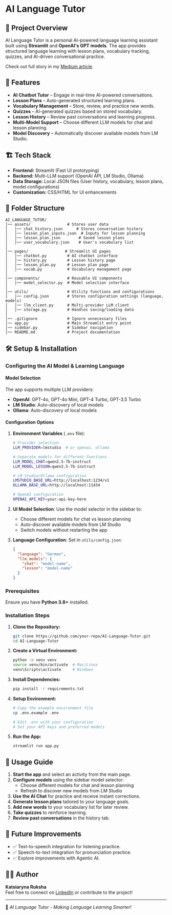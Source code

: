 # AI Language Tutor

## 📌 Project Overview
AI Language Tutor is a personal AI-powered language learning assistant built using **Streamlit** and **OpenAI's GPT models**. The app provides structured language learning with lesson plans, vocabulary tracking, quizzes, and AI-driven conversational practice.

Check out full story in my [Medium article](https://medium.com/@kate.ruksha/building-an-ai-powered-personal-language-tutor-with-chatgpt-59d2e4cd7f56).

## 🚀 Features
- **AI Chatbot Tutor** – Engage in real-time AI-powered conversations.
- **Lesson Plans** – Auto-generated structured learning plans.
- **Vocabulary Management** – Store, review, and practice new words.
- **Quizzes** – AI-generated quizzes based on stored vocabulary.
- **Lesson History** – Review past conversations and learning progress.
- **Multi-Model Support** – Choose different LLM models for chat and lesson planning.
- **Model Discovery** – Automatically discover available models from LM Studio.

## 🏗️ Tech Stack
- **Frontend:** Streamlit (Fast UI prototyping)
- **Backend:** Multi-LLM support (OpenAI API, LM Studio, Ollama)
- **Data Storage:** Local JSON files (User history, vocabulary, lesson plans, model configurations)
- **Customization:** CSS/HTML for UI enhancements

## 📂 Folder Structure
```plaintext
AI_LANGUAGE_TUTOR/
│── assets/                # Stores user data
│   │── chat_history.json      # Stores conversation history
│   │── lesson_plan_inputs.json  # Inputs for lesson planning
│   │── lesson_plan.json        # Saved lesson plans
│   │── user_vocabulary.json    # User's vocabulary list
│
│── pages/                # Streamlit UI pages
│   │── chatbot.py         # AI chatbot interface
│   │── history.py         # Lesson history page
│   │── lesson_plan.py     # Lesson plan page
│   │── vocab.py           # Vocabulary management page
│
│── components/            # Reusable UI components
│   │── model_selector.py  # Model selection interface
│
│── utils/                 # Utility functions and configurations
│   │── config.json        # Stores configuration settings (language, models)
│   │── llm_client.py      # Multi-provider LLM client
│   │── storage.py         # Handles saving/loading data
│
│── .gitignore             # Ignore unnecessary files
│── app.py                 # Main Streamlit entry point
│── sidebar.py             # Sidebar navigation
│── README.md              # Project documentation
```

## 🛠️ Setup & Installation
### **Configuring the AI Model & Learning Language**

#### **Model Selection**
The app supports multiple LLM providers:
- **OpenAI**: GPT-4o, GPT-4o Mini, GPT-4 Turbo, GPT-3.5 Turbo
- **LM Studio**: Auto-discovery of local models
- **Ollama**: Auto-discovery of local models

#### **Configuration Options**
1. **Environment Variables** (`.env` file):
   ```bash
   # Provider selection
   LLM_PROVIDER=lmstudio  # or openai, ollama
   
   # Separate models for different functions
   LLM_MODEL_CHAT=qwen2.5-7b-instruct
   LLM_MODEL_LESSON=qwen2.5-7b-instruct
   
   # LM Studio/Ollama configuration
   LMSTUDIO_BASE_URL=http://localhost:1234/v1
   OLLAMA_BASE_URL=http://localhost:11434
   
   # OpenAI configuration
   OPENAI_API_KEY=your-api-key-here
   ```

2. **UI Model Selection**: Use the model selector in the sidebar to:
   - Choose different models for chat vs lesson planning
   - Auto-discover available models from LM Studio
   - Switch models without restarting the app

3. **Language Configuration**: Set in `utils/config.json`:
   ```json
   {
     "language": "German",
     "llm_models": {
       "chat": "model-name",
       "lesson": "model-name"
     }
   }
   ```


### **Prerequisites**
Ensure you have **Python 3.8+** installed.

### **Installation Steps**
1. **Clone the Repository:**
   ```sh
   git clone https://github.com/your-repo/AI-Language-Tutor.git
   cd AI-Language-Tutor
   ```
2. **Create a Virtual Environment:**
   ```sh
   python -m venv venv
   source venv/bin/activate  # Mac/Linux
   venv\Scripts\activate     # Windows
   ```
3. **Install Dependencies:**
   ```sh
   pip install -r requirements.txt
   ```
4. **Setup Environment:**
   ```sh
   # Copy the example environment file
   cp .env.example .env
   
   # Edit .env with your configuration
   # Set your API keys and preferred models
   ```
5. **Run the App:**
   ```sh
   streamlit run app.py
   ```

## 📖 Usage Guide
1. **Start the app** and select an activity from the main page.
2. **Configure models** using the sidebar model selector:
   - Choose different models for chat and lesson planning
   - Refresh to discover new models from LM Studio
3. **Use the AI Chat** for practice and receive instant corrections.
4. **Generate lesson plans** tailored to your language goals.
5. **Add new words** to your vocabulary list for later review.
6. **Take quizzes** to reinforce learning.
7. **Review past conversations** in the history tab.

## 🎯 Future Improvements
- ✅ Text-to-speech integration for listening practice.
- ✅ Speech-to-text integration for pronunciation practice.
- ✅ Explore improvements with Agentic AI.

## 👨‍💻 Author
**Katsiaryna Ruksha**  
Feel free to connect on [LinkedIn](https://www.linkedin.com/in/katsiaryna-ruksha-81b9837b/) or contribute to the project!

---
🔹 *AI Language Tutor - Making Language Learning Smarter!*


